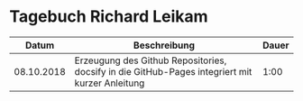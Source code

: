 # Tagebuch Richard Leikam

Datum      | Beschreibung                                                                                   | Dauer
---------- | ---------------------------------------------------------------------------------------------- | -----
08.10.2018 | Erzeugung des Github Repositories, docsify in die GitHub-Pages integriert mit kurzer Anleitung | 1:00